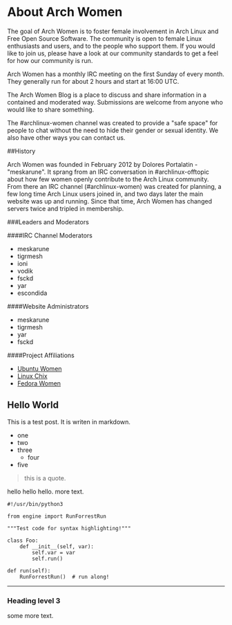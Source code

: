 # About Arch Women

The goal of Arch Women is to foster female involvement in Arch Linux and Free Open Source Software.
The community is open to female Linux enthusiasts and users, and to the people who support them.
If you would like to join us, please have a look at our community standards to get a feel for how our community is run.

Arch Women has a monthly IRC meeting on the first Sunday of every month. They generally run for about 2 hours and start at 16:00 UTC.

The Arch Women Blog is a place to discuss and share information in a contained and moderated way. Submissions are welcome from anyone who would like to share something.

The #archlinux-women channel was created to provide a "safe space" for people to chat without the need to hide their gender or sexual identity. We also have other ways you can contact us.

##History

Arch Women was founded in February 2012 by Dolores Portalatin - "meskarune". It sprang from an IRC conversation in #archlinux-offtopic about how few women openly contribute to the Arch Linux community. From there an IRC channel (#archlinux-women) was created for planning, a few long time Arch Linux users joined in, and two days later the main website was up and running. Since that time, Arch Women has changed servers twice and tripled in membership.

###Leaders and Moderators

####IRC Channel Moderators
* meskarune
* tigrmesh
* ioni
* vodik
* fsckd
* yar
* escondida

####Website Administrators
* meskarune
* tigrmesh
* yar
* fsckd

####Project Affiliations
* [Ubuntu Women](http://wiki.ubuntu-women.org/)
* [Linux Chix](http://www.linuxchix.org/)
* [Fedora Women](https://fedoraproject.org/wiki/Women)

## Hello World

This is a test post. It is writen in markdown.

* one
* two
* three
    * four
* five

> this is a quote.

hello hello hello. more text.

    #!/usr/bin/python3
    
    from engine import RunForrestRun
    
    """Test code for syntax highlighting!"""
    
    class Foo:
        def __init__(self, var):
            self.var = var
            self.run()
    
    def run(self):
        RunForrestRun()  # run along!

---

### Heading level 3

some more text.
